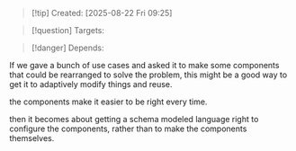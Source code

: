 
>[!tip] Created: [2025-08-22 Fri 09:25]

>[!question] Targets: 

>[!danger] Depends: 

If we gave a bunch of use cases and asked it to make some components that could be rearranged to solve the problem, this might be a good way to get it to adaptively modify things and reuse.

the components make it easier to be right every time.

then it becomes about getting a schema modeled language right to configure the components, rather than to make the components themselves.